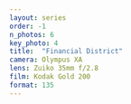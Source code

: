```yaml
---
layout: series
order: -1
n_photos: 6
key_photo: 4
title:  "Financial District"
camera: Olympus XA
lens: Zuiko 35mm f/2.8
film: Kodak Gold 200
format: 135
---
```

